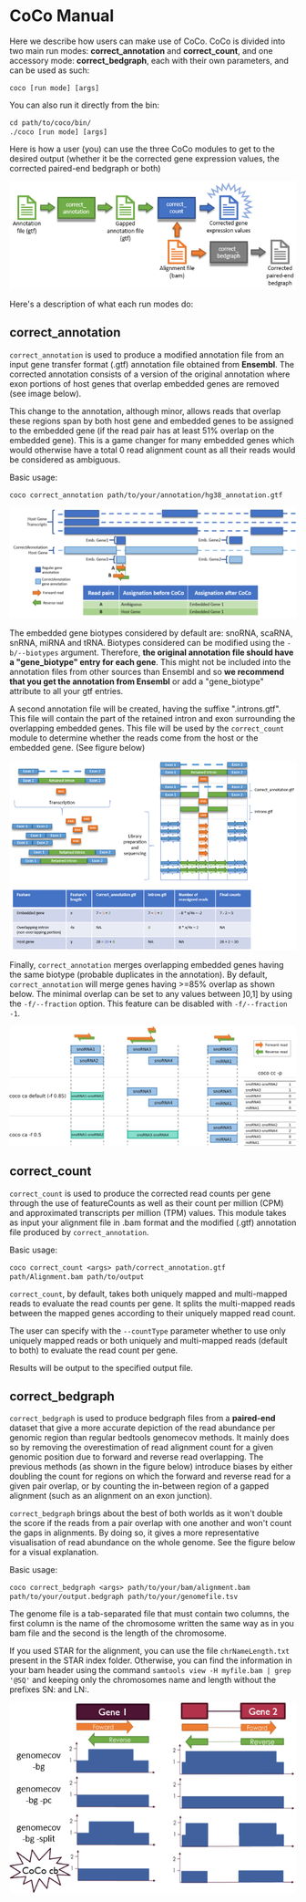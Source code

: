 # CoCo Manual

Here we describe how users can make use of CoCo.
CoCo is divided into two main run modes: **correct_annotation** and **correct_count**, 
and one accessory mode: **correct_bedgraph**, each with their own parameters, and can be used as such:

```
coco [run mode] [args]
```

You can also run it directly from the bin:

```
cd path/to/coco/bin/
./coco [run mode] [args]
```

Here is how a user (you) can use the three CoCo modules to get to the desired output (whether it be the corrected gene 
expression values, the corrected paired-end bedgraph or both)

![alt tag](resources/CoCoPipeline.PNG)

Here's a description of what each run modes do:

## correct_annotation
`correct_annotation` is used to produce a modified annotation file from an input gene transfer format (.gtf) annotation 
file obtained from **Ensembl**. The corrected annotation consists of a version of the original annotation where exon 
portions of host genes that overlap embedded genes are removed (see image below).

This change to the annotation, although minor, allows reads that overlap these regions span by both host gene and 
embedded genes to be assigned to the embedded gene (if the read pair has at least 51% overlap on the embedded gene). 
This is a game changer for many embedded genes which would otherwise have a total 0 read alignment count as all their 
reads would be considered as ambiguous.

Basic usage:
```
coco correct_annotation path/to/your/annotation/hg38_annotation.gtf
```

![alt tag](resources/CorrectAnnotation.PNG)

The embedded gene biotypes considered by default are: snoRNA, scaRNA, snRNA, miRNA and tRNA. Biotypes considered can be 
modified using the `-b/--biotypes` argument. Therefore, **the original annotation 
file should have a "gene_biotype" entry for each gene**. This might not be included into the annotation files from other 
sources than Ensembl and so **we recommend that you get the annotation from Ensembl** or add a "gene_biotype" attribute 
to all your gtf entries.

A second annotation file will be created, having the suffixe ".introns.gtf". This file will contain the part of the 
retained intron and exon surrounding the overlapping embedded genes. This file will be used by the `correct_count` module
to determine whether the reads come from the host or the embedded gene. (See figure below)

![alt tag](resources/CoCo_introns.png)

Finally, `correct_annotation` merges overlapping embedded genes having the same biotype (probable duplicates in the 
annotation). By default, `correct_annotation` will merge genes having >=85% overlap as shown below. The minimal overlap 
can be set to any values between ]0,1] by using the `-f/--fraction` option. 
This feature can be disabled with `-f/--fraction -1`.
 
 ![alt_tag](resources/fraction_feature.png)  

## correct_count

`correct_count` is used to produce the corrected read counts per gene through the use of featureCounts as well as 
their count per million (CPM) and approximated transcripts per million (TPM) values. This module takes as input your 
alignment file in .bam format and the modified (.gtf) annotation file produced by `correct_annotation`.

Basic usage:
```
coco correct_count <args> path/correct_annotation.gtf path/Alignment.bam path/to/output
```

`correct_count`, by default, takes both uniquely mapped and multi-mapped reads to evaluate the read counts per gene. It 
splits the multi-mapped reads between the mapped genes according to their uniquely mapped read count.

The user can specify with the `--countType` parameter whether to use only uniquely mapped reads or both uniquely and 
multi-mapped reads (default to both) to evaluate the read count per gene.

Results will be output to the specified output file.

## correct_bedgraph

`correct_bedgraph` is used to produce bedgraph files from a **paired-end** dataset that give a more accurate depiction of the 
read abundance per genomic region than regular bedtools genomecov methods. It mainly does so by removing the 
overestimation of read alignment count for a given genomic position due to forward and reverse read overlapping. The 
previous methods (as shown in the figure below) introduce biases by either doubling the count for regions on which 
the forward and reverse read for a given pair overlap, or by counting the in-between region of a gapped alignment 
(such as an alignment on an exon junction).

`correct_bedgraph` brings about the best of both worlds as it won't double the score if the reads from a pair overlap 
with one another and won't count the gaps in alignments. By doing so, it gives a more representative visualisation of 
read abundance on the whole genome. See the figure below for a visual explanation.

Basic usage:
```
coco correct_bedgraph <args> path/to/your/bam/alignment.bam path/to/your/output.bedgraph path/to/your/genomefile.tsv
```

The genome file is a tab-separated file that must contain two columns, the first column is the 
name of the chromosome written the same way as in you bam file and the second is the length of the chromosome.

If you used STAR for the alignment, you can use the file `chrNameLength.txt` present in the STAR index folder. 
Otherwise, you can find the information in your bam header using the command `samtools view -H myfile.bam | grep '@SQ'`
and keeping only the chromosomes name and length without the prefixes SN: and LN:.

![alt tag](resources/Correct_bedgraph.png)
